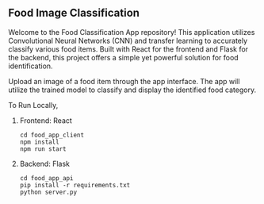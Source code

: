 ## Food Image Classification
Welcome to the Food Classification App repository! This application utilizes Convolutional Neural Networks (CNN) and transfer learning to accurately classify various food items. Built with React for the frontend and Flask for the backend, this project offers a simple yet powerful solution for food identification.

Upload an image of a food item through the app interface.
The app will utilize the trained model to classify and display the identified food category.

To Run Locally,
1. Frontend: React
   ```
   cd food_app_client
   npm install
   npm run start
   ```
2. Backend: Flask
   ```
   cd food_app_api
   pip install -r requirements.txt
   python server.py
   ```
